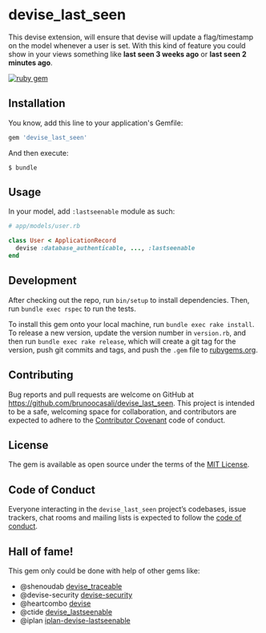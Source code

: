 # devise_last_seen

This devise extension, will ensure that devise will update a flag/timestamp on the model whenever a user is set.
With this kind of feature you could show in your views something like **last seen 3 weeks ago** or **last seen 2 minutes ago**.

[![ruby gem](https://github.com/brunoocasali/devise_last_seen/actions/workflows/gem.yml/badge.svg)](https://github.com/brunoocasali/devise_last_seen/actions/workflows/gem.yml)

## Installation

You know, add this line to your application's Gemfile:

```ruby
gem 'devise_last_seen'
```

And then execute:

    $ bundle

## Usage

In your model, add `:lastseenable` module as such:

```rb
# app/models/user.rb

class User < ApplicationRecord
  devise :database_authenticable, ..., :lastseenable
end
```

## Development

After checking out the repo, run `bin/setup` to install dependencies. Then, run `bundle exec rspec` to run the tests. 

To install this gem onto your local machine, run `bundle exec rake install`. 
To release a new version, update the version number in `version.rb`, and then run `bundle exec rake release`, which will create a git tag for the version, push git commits and tags, and push the `.gem` file to [rubygems.org](https://rubygems.org).

## Contributing

Bug reports and pull requests are welcome on GitHub at https://github.com/brunoocasali/devise_last_seen. This project is intended to be a safe, welcoming space for collaboration, and contributors are expected to adhere to the [Contributor Covenant](http://contributor-covenant.org) code of conduct.

## License

The gem is available as open source under the terms of the [MIT License](https://opensource.org/licenses/MIT).

## Code of Conduct

Everyone interacting in the `devise_last_seen` project’s codebases, issue trackers, chat rooms and mailing lists is expected to follow the [code of conduct](https://github.com/[USERNAME]/devise_last_seen/blob/master/CODE_OF_CONDUCT.md).


## Hall of fame!

This gem only could be done with help of other gems like:

- @shenoudab [devise_traceable](https://github.com/shenoudab/devise_traceable)
- @devise-security [devise-security](https://github.com/devise-security/devise-security)
- @heartcombo [devise](https://github.com/heartcombo/devise)
- @ctide [devise_lastseenable](https://github.com/ctide/devise_lastseenable)
- @iplan [iplan-devise-lastseenable](https://github.com/iplan/iplan-devise-lastseenable)
